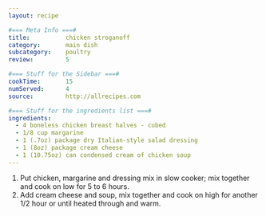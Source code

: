 ```yaml
---
layout: recipe

#=== Meta Info ===#
title: 			chicken stroganoff
category:		main dish					
subcategory:	poultry
review:			5

#=== Stuff for the Sidebar ===#
cookTime:		15
numServed:		4
source:			http://allrecipes.com

#=== Stuff for the ingredients list ===#
ingredients:
  - 4 boneless chicken breast halves - cubed
  - 1/8 cup margarine
  - 1 (.7oz) package dry Italian-style salad dressing
  - 1 (8oz) package cream cheese
  - 1 (10.75oz) can condensed cream of chicken soup
---
```


1. Put chicken, margarine and dressing mix in slow cooker; mix together and cook on low for 5 to 6 hours.
2. Add cream cheese and soup, mix together and cook on high for another 1/2 hour or until heated through and warm.
